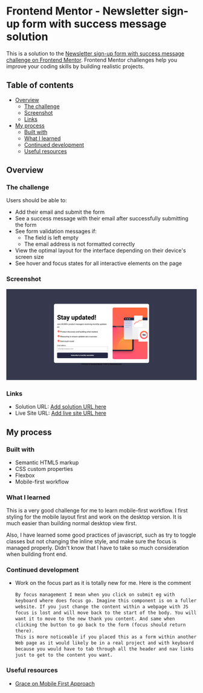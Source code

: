 # Frontend Mentor - Newsletter sign-up form with success message solution

This is a solution to the [Newsletter sign-up form with success message challenge on Frontend Mentor](https://www.frontendmentor.io/challenges/newsletter-signup-form-with-success-message-3FC1AZbNrv). Frontend Mentor challenges help you improve your coding skills by building realistic projects.

## Table of contents

- [Overview](#overview)
  - [The challenge](#the-challenge)
  - [Screenshot](#screenshot)
  - [Links](#links)
- [My process](#my-process)
  - [Built with](#built-with)
  - [What I learned](#what-i-learned)
  - [Continued development](#continued-development)
  - [Useful resources](#useful-resources)

## Overview

### The challenge

Users should be able to:

- Add their email and submit the form
- See a success message with their email after successfully submitting the form
- See form validation messages if:
  - The field is left empty
  - The email address is not formatted correctly
- View the optimal layout for the interface depending on their device's screen size
- See hover and focus states for all interactive elements on the page

### Screenshot

![](./Screenshot%202024-02-10%20at%2016-18-07%20Frontend%20Mentor%20Newsletter%20sign-up%20form%20with%20success%20message.png)

### Links

- Solution URL: [Add solution URL here](https://github.com/amersfoort3232/Newsletter-sign-up-form-with-success-message)
- Live Site URL: [Add live site URL here](https://amersfoort3232.github.io/Newsletter-sign-up-form-with-success-message/)

## My process

### Built with

- Semantic HTML5 markup
- CSS custom properties
- Flexbox
- Mobile-first workflow

### What I learned

This is a very good challenge for me to learn mobile-first workflow. I first styling for the mobile layout first and work on the desktop version. It is much easier than building normal desktop view first.

Also, I have learned some good practices of javascript, such as try to toggle classes but not changing the inline style, and make sure the focus is managed properly. Didn't know that I have to take so much consideration when building front end.

### Continued development

- Work on the focus part as it is totally new for me.
  Here is the comment

  ```
  By focus management I mean when you click on submit eg with keyboard where does focus go. Imagine this component is on a fuller website. If you just change the content within a webpage with JS focus is lost and will move back to the start of the body. You will want it to move to the new thank you content. And same when clicking the button to go back to the form (focus should return there).
  This is more noticeable if you placed this as a form within another Web page as it would likely be in a real project and with keyboard because you would have to tab through all the header and nav links just to get to the content you want.

  ```

### Useful resources

- [Grace on Mobile First Approach](https://fedmentor.dev/posts/responsive-meaning/)
